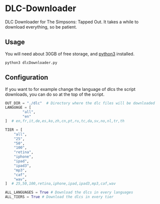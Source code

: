 # DLC-Downloader
DLC Downloader for The Simpsons: Tapped Out. It takes a while to download everything, so be patient.

## Usage
You will need about 30GB of free storage, and [python3](https://www.python.org) installed.
```
python3 dlcDownloader.py
```

## Configuration
If you want to for example change the language of dlcs the script downloads, you can do so at the top of the script.
```python
OUT_DIR = "./dlc"  # Directory where the dlc files will be downloaded
LANGUAGE = [
        "all", 
        "en"
]  # en,fr,it,de,es,ko,zh,cn,pt,ru,tc,da,sv,no,nl,tr,th

TIER = [
    "all",
    "25",
    "50",
    "100",
    "retina",
    "iphone",
    "ipad",
    "ipad3",
    "mp3",
    "caf",
    "wav",
]  # 25,50,100,retina,iphone,ipad,ipad3,mp3,caf,wav

ALL_LANGUAGES = True # Download the dlcs in every languages
ALL_TIERS = True # Download the dlcs in every tier
```
